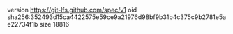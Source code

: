 version https://git-lfs.github.com/spec/v1
oid sha256:352493d15ca4422575e59ce9a21976d98bf9b31b4c375c9b2781e5ae22734f1b
size 18816
